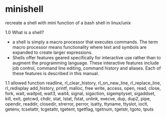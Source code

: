 # minishell
recreate a shell with mini function of a bash shell in linux/unix

1.0 What is a shell?
- a shell is simply a macro processor that executes commands. The term macro processor means functionality where text and symbols are expanded to create larger expressions. 
- Shells offer features geared specifically for interactive use rather than to augment the programming language. These interactive features include job control, command line editing, command history and aliases. Each of these features is described in this manual. 

1.1 allowed function
	readline,
	rl_clear_history, rl_on_new_line, rl_replace_line, rl_redisplay
	add_history,
	printf,
	malloc, free
	write,
	access, open, read, close,
	fork,
	wait, waitpid, wait3, wait4,
	signal, sigaction, sigemptyset, sigaddset,
	kill,
	exit,
	getcwd,
	chdir,
	stat, lstat, fstat,
	unlink,
	execve, dup, dup2, pipe,
	opendir, readdir, closedir,
	strerror,
	perror, isatty, ttyname, ttyslot, ioctl,
	getenv, 
	tcsetattr, tcgetattr, tgetent, tgetflag,
	tgetnum, tgetstr, tgoto, tputs